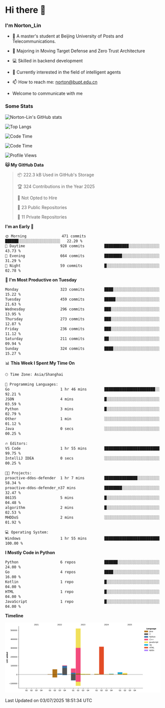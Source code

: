 
# Hi there 👋

### I'm Norton_Lin
- 🏫 A master's student at Beijing University of Posts and Telecommunications.
- 🌱 Majoring in Moving Target Defense and Zero Trust Architecture
- 💻 Skilled in backend development
- 🤖 Currently interested in the field of intelligent agents
- 📫 How to reach me: [norton@bupt.edu.cn](mailto:norton@bupt.edu.cn)

- Welcome to communicate with me

### Some Stats
![Norton-Lin's GitHub stats](https://github-readme-stats.vercel.app/api?username=Norton-Lin&count_private=true&show_icons=true&theme=radical)

![Top Langs](https://github-readme-stats.vercel.app/api/top-langs/?username=Norton-Lin&langs_count=10&layout=compact)

![Code Time](https://github-readme-stats.vercel.app/api/wakatime?username=Norton_Lin)

<!--START_SECTION:waka-->
![Code Time](http://img.shields.io/badge/Code%20Time-1%2C000%20hrs%2059%20mins-blue)

![Profile Views](http://img.shields.io/badge/Profile%20Views-3-blue)

**🐱 My GitHub Data** 

> 📦 222.3 kB Used in GitHub's Storage 
 > 
> 🏆 324 Contributions in the Year 2025
 > 
> 🚫 Not Opted to Hire
 > 
> 📜 23 Public Repositories 
 > 
> 🔑 11 Private Repositories 
 > 
**I'm an Early 🐤** 

```text
🌞 Morning                471 commits         ██████░░░░░░░░░░░░░░░░░░░   22.20 % 
🌆 Daytime                928 commits         ███████████░░░░░░░░░░░░░░   43.73 % 
🌃 Evening                664 commits         ████████░░░░░░░░░░░░░░░░░   31.29 % 
🌙 Night                  59 commits          █░░░░░░░░░░░░░░░░░░░░░░░░   02.78 % 
```
📅 **I'm Most Productive on Tuesday** 

```text
Monday                   323 commits         ████░░░░░░░░░░░░░░░░░░░░░   15.22 % 
Tuesday                  459 commits         █████░░░░░░░░░░░░░░░░░░░░   21.63 % 
Wednesday                296 commits         ███░░░░░░░░░░░░░░░░░░░░░░   13.95 % 
Thursday                 273 commits         ███░░░░░░░░░░░░░░░░░░░░░░   12.87 % 
Friday                   236 commits         ███░░░░░░░░░░░░░░░░░░░░░░   11.12 % 
Saturday                 211 commits         ██░░░░░░░░░░░░░░░░░░░░░░░   09.94 % 
Sunday                   324 commits         ████░░░░░░░░░░░░░░░░░░░░░   15.27 % 
```


📊 **This Week I Spent My Time On** 

```text
🕑︎ Time Zone: Asia/Shanghai

💬 Programming Languages: 
Go                       1 hr 46 mins        ███████████████████████░░   92.21 % 
JSON                     4 mins              █░░░░░░░░░░░░░░░░░░░░░░░░   03.59 % 
Python                   3 mins              █░░░░░░░░░░░░░░░░░░░░░░░░   02.79 % 
Other                    1 min               ░░░░░░░░░░░░░░░░░░░░░░░░░   01.12 % 
Java                     0 secs              ░░░░░░░░░░░░░░░░░░░░░░░░░   00.25 % 

🔥 Editors: 
VS Code                  1 hr 55 mins        █████████████████████████   99.75 % 
IntelliJ IDEA            0 secs              ░░░░░░░░░░░░░░░░░░░░░░░░░   00.25 % 

🐱‍💻 Projects: 
proactive-ddos-defender  1 hr 7 mins         ███████████████░░░░░░░░░░   58.34 % 
proactive-ddos-defender_n37 mins             ████████░░░░░░░░░░░░░░░░░   32.47 % 
86135                    5 mins              █░░░░░░░░░░░░░░░░░░░░░░░░   04.48 % 
algorithm                2 mins              █░░░░░░░░░░░░░░░░░░░░░░░░   02.53 % 
MHDDoS                   2 mins              ░░░░░░░░░░░░░░░░░░░░░░░░░   01.92 % 

💻 Operating System: 
Windows                  1 hr 55 mins        █████████████████████████   100.00 % 
```

**I Mostly Code in Python** 

```text
Python                   6 repos             ██████░░░░░░░░░░░░░░░░░░░   24.00 % 
Go                       4 repos             ████░░░░░░░░░░░░░░░░░░░░░   16.00 % 
Kotlin                   1 repo              █░░░░░░░░░░░░░░░░░░░░░░░░   04.00 % 
HTML                     1 repo              █░░░░░░░░░░░░░░░░░░░░░░░░   04.00 % 
JavaScript               1 repo              █░░░░░░░░░░░░░░░░░░░░░░░░   04.00 % 
```



**Timeline**

![Lines of Code chart](https://raw.githubusercontent.com/Norton-Lin/Norton-Lin/main/assets/bar_graph.png)


 Last Updated on 03/07/2025 18:51:34 UTC
<!--END_SECTION:waka-->
